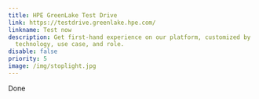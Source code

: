 ```yaml
---
title: HPE GreenLake Test Drive
link: https://testdrive.greenlake.hpe.com/
linkname: Test now
description: Get first-hand experience on our platform, customized by
  technology, use case, and role.
disable: false
priority: 5
image: /img/stoplight.jpg
---
```

Done